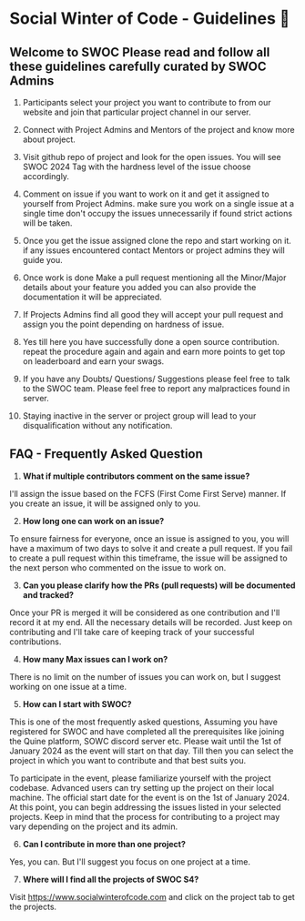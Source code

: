 # Social Winter of Code - Guidelines 📑

## Welcome to SWOC Please read and follow all these guidelines carefully curated by SWOC Admins

1. Participants select your project you want to contribute to from our website and join that particular project channel in our server.

2. Connect with Project Admins and Mentors of the project and know more about project.

3. Visit github repo of project and look for the open issues. You will see SWOC 2024 Tag with the hardness level of the issue choose accordingly.

4. Comment on issue if you want to work on it and get it assigned to yourself from Project Admins. make sure you work on a single issue at a single time don't occupy the issues unnecessarily if found strict actions will be taken. 

5. Once you get the issue assigned clone the repo and start working on it. if any issues encountered contact Mentors or project admins they will guide you.

6. Once work is done Make a pull request mentioning all the Minor/Major details about your feature you added you can also provide the documentation it will be appreciated.

7. If Projects Admins find all good they will accept your pull request and assign you the point depending on hardness of issue.

8. Yes till here you have successfully done a open source contribution. repeat the procedure again and again and earn more points to get top on leaderboard and earn your swags.

9. If you have any Doubts/ Questions/ Suggestions please feel free to talk to the SWOC team. Please feel free to report any malpractices found in server.

10.  Staying inactive in the server or project group will lead to your disqualification without any notification.

## FAQ - Frequently Asked Question

1. **What if multiple contributors comment on the same issue?**

I'll assign the issue based on the FCFS (First Come First Serve) manner. If you create an issue, it will be assigned only to you.

2. **How long one can work on an issue?**

To ensure fairness for everyone, once an issue is assigned to you, you will have a maximum of two days to solve it and create a pull request. If you fail to create a pull request within this timeframe, the issue will be assigned to the next person who commented on the issue to work on.

3. **Can you please clarify how the PRs (pull requests) will be documented and tracked?**

Once your PR is merged it will be considered as one contribution and I'll record it at my end. All the necessary details will be recorded. Just keep on contributing and I'll take care of keeping track of your successful contributions.

4. **How many Max issues can I work on?**

There is no limit on the number of issues you can work on, but I suggest working on one issue at a time.

5. **How can I start with SWOC?**

This is one of the most frequently asked questions, Assuming you have registered for SWOC and have completed all the prerequisites like joining the Quine platform, SOWC discord server etc. Please wait until the 1st of January 2024 as the event will start on that day. Till then you can select the project in which you want to contribute and that best suits you.

To participate in the event, please familiarize yourself with the project codebase. Advanced users can try setting up the project on their local machine. The official start date for the event is on the 1st of January 2024. At this point, you can begin addressing the issues listed in your selected projects. Keep in mind that the process for contributing to a project may vary depending on the project and its admin. 

6. **Can I contribute in more than one project?**

Yes, you can. But I'll suggest you focus on one project at a time.

7. **Where will I find all the projects of SWOC S4?**

Visit https://www.socialwinterofcode.com and click on the project tab to get the projects.